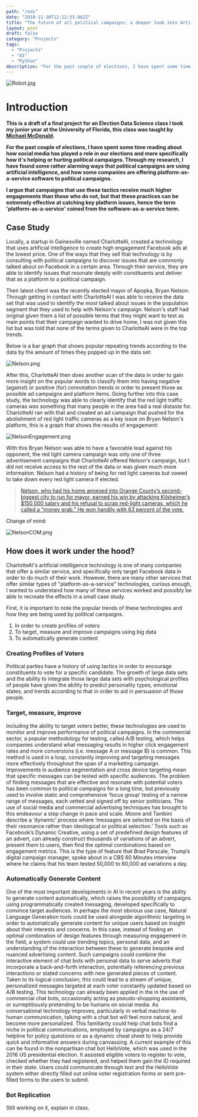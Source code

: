 ```yaml
---
path: "/eds"
date: "2018-11-30T12:12:33.962Z"
title: "The future of all political campaigns; a deeper look into Artificial Intelligence, bots, and the rise of platform-as-a-service."
layout: post
draft: false
category: "Projects"
tags:
  - "Projects"
  - "AI"
  - "Python"
description: "For the past couple of elections, I have spent some time reading about how social media has played a role in our elections and more specifically how it's helping or hurting political campaigns. Through my research, I have found some rather alarming ways that political campaigns are using artificial intelligence, and how some companies are offering platform-as-a-service software to political campaigns."
---
```


![Robot.jpg](https://github.com/tfaieta/tfaieta.com/raw/develop/src/assets/images/robot.jpeg)

# **Introduction**
**This is a draft of a final project for an Election Data Science class I took my junior year at the University of Florida, this class was taught by [Michael McDonald](https://twitter.com/ElectProject).**

**For the past couple of elections, I have spent some time reading about how social media has played a role in our elections and more specifically how it's helping or hurting political campaigns. Through my research, I have found some rather alarming ways that political campaigns are using artificial intelligence, and how some companies are offering platform-as-a-service software to political campaigns.**

**I argue that campaigns that use these tactics receive much higher engagements than those who do not, but that these practices can be extremely effective at catching key platform issues, hence the term 'platform-as-a-service' coined from the software-as-a-service term.**

## **Case Study**

Locally, a startup in Gainesville named CharlotteAI, created a technology that uses artificial intelligence to create high engagement Facebook ads at the lowest price. One of the ways that they sell that technology is by consulting with political campaigns to discover issues that are commonly talked about on Facebook in a certain area. Through their service, they are able to identify issues that resonate deeply with constituents and deliver that as a platform to a political campaign. 

Their latest client was the recently elected mayor of Apopka, Bryan Nelson. Through getting in contact with CharlotteAI I was able to receive the data set that was used to identify the most talked about issues in the population segment that they used to help with Nelson's campaign. Nelson's staff had original given them a list of possible terms that they might want to test as main points that their campaign wanted to drive home, I was not given this list but was told that none of the terms given to CharlotteAI were in the top trends. 

Below is a bar graph that shows popular repeating trends according to the data by the amount of times they popped up in the data set:

![Nelson.png](https://github.com/tfaieta/tfaieta.com/raw/develop/src/assets/images/nelsonTrends.png)

After this, CharlotteAI then does another scan of the data in order to gain more insight on the popular words to classify them into having negative (against) or positive (for) connotation trends in order to present those as possible ad campaigns and platform items. Going further into this case study, the technology was able to clearly identify that the red light traffic cameras was something that many people in the area had a real distaste for. CharlotteAI ran with that and created an ad campaign that pushed for the abolishment of red light traffic cameras as a key issue on Bryan Nelson's platform, this is a graph that shows the results of engagement: 

![NelsonEngagement.png](https://github.com/tfaieta/tfaieta.com/raw/develop/src/assets/images/nelsonEngagement.png)

With this Bryan Nelson was able to have a favorable lead against his opponent, the red light camera campaign was only one of three advertisement campaigns that CharlotteAI offered Nelson's campaign, but I did not receive access to the rest of the data or was given much more information. Nelson had a history of being for red light cameras but vowed to take down every red light camera if elected. 

>[Nelson, who had his home annexed into Orange County’s second-biggest city to run for mayor, earned his win by attacking Kilsheimer’s $150,000 salary and his refusal to scrap red-light cameras, which he called a “money grab.” He won handily with 63 percent of the vote.](https://www.orlandosentinel.com/news/orange/os-apopka-winter-park-mayor-election-20180313-story.html)

Change of mind:

![NelsonCOM.png](https://github.com/tfaieta/tfaieta.com/raw/develop/src/assets/images/nelsonCOM.png)


## **How does it work under the hood?**

CharlotteAI's artificial intelligence technology is one of many companies that offer a similar service, and specifically only target Facebook data in order to do much of their work. However, there are many other services that offer similar types of "platform-as-a-service" technologies, curious enough, I wanted to understand how many of these services worked and possibly be able to recreate the effects in a small case study.

First, it is important to note the popular trends of these technologies and how they are being used by political campaigns. 
1. In order to create profiles of voters
2. To target, measure and improve campaigns using big data
3. To automatically generate content 

### **Creating Profiles of Voters**
Political parties have a history of using tactics in order to encourage constituents to vote for a specific candidate. The growth of large data sets and the ability to integrate those large data sets with psychological profiles of people have given the ability to predict personality types, emotional states, and trends according to that in order to aid in persuasion of those people. 

### **Target, measure, improve**
Including the ability to target voters better, these technologies are used to monitor and improve performance of political campaigns. In the commercial sector, a popular methodology for testing, called  A/B testing, which helps companies understand what messaging results in higher click engagement rates and more conversions (i.e. message A or message B) is common. This method is used in a loop, constantly improving and targeting messages more effectively throughout the span of a marketing campaign. Improvements in audience segmentation and cross device targeting mean that specific messages can be tested with specific audiences. The problem of finding messages that are effective and resonate with potential voters has been common to political campaigns for a long time, but previously used to involve static and comprehensive ‘focus group’ testing of a narrow range of messages, each vetted and signed off by senior politicians. The use of social media and commercial advertising techniques has brought to this endeavour a step change in pace and scale. Moore and Tambini describe a ‘dynamic’ process where ‘messages are selected on the basis of their resonance rather than ideological or political selection.’ Tools such as Facebook’s Dynamic Creative, using a set of predefined design features of an advert, can already construct thousands of variations of an advert, present them to users, then find the optimal combinations based on engagement metrics. This is the type of feature that Brad Parscale, Trump’s digital campaign manager, spoke about in a CBS 60 Minutes interview where he claims that his team tested 50,000 to 60,000 ad variations a day.

### **Automatically Generate Content**
One of the most important developments in AI in recent years is the ability to generate content automatically, which raises the possibility of campaigns using programmatically created messaging, developed specifically to convince target audiences. In perhaps the most obvious use case, Natural Language Generation tools could be used alongside algorithmic targeting in order to automatically generate content for unique users based on insight about their interests and concerns. In this case, instead of finding an optimal combination of design features through measuring engagement in the field, a system could use trending
topics, personal data, and an understanding of the interaction between these to generate bespoke and nuanced advertising content. Such campaigns could combine the interactive element of chat bots with
personal data to serve adverts that incorporate a back-and-forth interaction, potentially referencing previous interactions or stated concerns with new generated pieces of content. Taken to its logical conclusion, this could lead to a stream of unique, personalized messages targeted at each voter constantly updated based on A/B testing.  This technology can already been applied in the in the use of commercial chat bots, occasionally acting as pseudo-shopping assistants, or surreptitiously pretending to be humans on social media. As conversational technology improves, particularly in verbal machine-to human communication, talking with a chat bot will feel more natural, and become more personalized. This familiarity could help chat bots find a niche in political communications, employed by campaigns as a 24/7 helpline for policy questions or as a dynamic cheat sheet to help provide quick and informative answers during canvassing. A current example of this can be found in the nonpartisan chat bot HelloVote, which was used in the 2016 US presidential election. It assisted eligible voters to register to vote, checked whether they had registered, and helped them gain the ID required in their state. Users could communicate through text and the HelloVote system either directly filled out online voter registration forms or sent pre-filled forms to the users to submit.

### **Bot Replication**

Still working on it, explain in class.